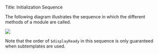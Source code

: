 Title: Initialization Sequence


The following diagram illustrates the sequence in which the different methods of a module are called.

<img src="../images/init_diagram.gif"/>

Note that the order of `$displayReady` in this sequence is only guaranteed when subtemplates are used.